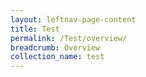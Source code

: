 ```yaml
---
layout: leftnav-page-content
title: Test
permalink: /Test/overview/
breadcrumb: Overview
collection_name: test
---
```

